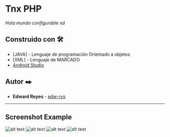 # Tnx PHP

_Hola mundo configurable xd_
### 

## Construido con 🛠️

* [JAVA] - Lenguaje de programación Orientado a objetos
* [XML] - Lenguaje de MARCADO
* [Android Studio](https://developer.android.com/studio) 

## Autor ✒️

* **Edward Reyes** - [edw-rys](https://github.com/edw-rys)
---
## Screenshot Example

![alt text](https://raw.githubusercontent.com/edw-rys/window-config/master/img/t0.png)
![alt text](https://raw.githubusercontent.com/edw-rys/window-config/master/img/t2.png)
![alt text](https://raw.githubusercontent.com/edw-rys/window-config/master/img/t3.png)
![alt text](https://raw.githubusercontent.com/edw-rys/window-config/master/img/t4.png)
